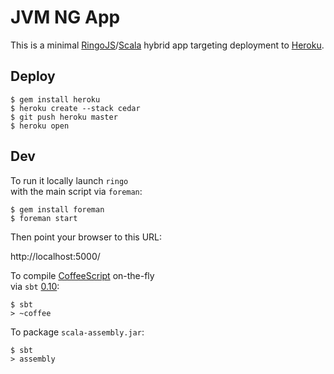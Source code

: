 # JVM NG App

This is a minimal [RingoJS]/[Scala] hybrid app targeting deployment to [Heroku].

## Deploy

    $ gem install heroku
    $ heroku create --stack cedar
    $ git push heroku master
    $ heroku open

## Dev

To run it locally launch `ringo` <br>
with the main script via `foreman`:

    $ gem install foreman
    $ foreman start

Then point your browser to this URL:

  http://localhost:5000/

To compile [CoffeeScript] on-the-fly <br>
via `sbt` [0.10]:

    $ sbt
    > ~coffee

To package `scala-assembly.jar`:

    $ sbt
    > assembly


  [RingoJS]:      http://ringojs.org/
  [Scala]:        http://www.scala-lang.org/
  [Heroku]:       http://www.heroku.com/
  [CoffeeScript]: http://coffeescript.org/
  [0.10]:         https://github.com/harrah/xsbt/wiki/Setup
